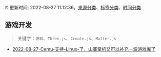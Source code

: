 :alarm_clock: 更新时间: 2022-08-27 11:12:36。[来源分类](../README.md)、[标签分类](../TAGS.md)、[时间分类](../TIMELINE.md)

## 游戏开发


> 关键字：`游戏`、`Three.js`、`Create.js`、`Matter.js`



- [2022-08-27-Cemu-支持-Linux-了，山寨掌机又可以补充一波游戏库了](https://www.v2ex.com/t/875809) 